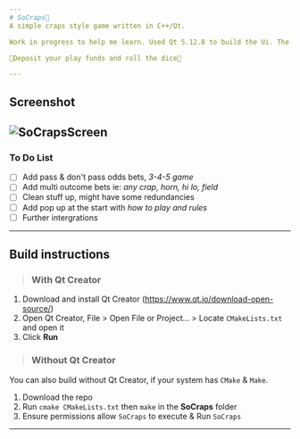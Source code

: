 ```yaml
---
# SoCraps🎲
A simple craps style game written in C++/Qt.

Work in progress to help me learn. Used Qt 5.12.8 to build the Ui. The game is modeled off casino craps. Currently there is functional pass and don't pass line bets with point, place bets and onetime bets, repeat last bet buttons. A 7 rolled clears the table. 

🎲Deposit your play funds and roll the dice🎲

---
```

## Screenshot

![SoCrapsScreen](https://user-images.githubusercontent.com/84689659/160744559-418bb7f2-89b5-4500-9eca-45d11449a40a.jpg)
---
### To Do List
- [ ] Add pass & don't pass odds bets, *3-4-5 game*
- [ ] Add multi outcome bets ie: *any crap, horn, hi lo, field*
- [ ] Clean stuff up, might have some redundancies
- [ ] Add pop up at the start with *how to play and rules*
- [ ] Further intergrations

---
## Build instructions
> ### With Qt Creator
1. Download and install Qt Creator (https://www.qt.io/download-open-source/)
2. Open Qt Creator, File > Open File or Project... > Locate `CMakeLists.txt` and open it
3. Click **Run**
> ### Without Qt Creator
You can also build without Qt Creator, if your system has `CMake` & `Make`. 
1. Download the repo
2. Run `cmake CMakeLists.txt` then `make` in the **SoCraps** folder
3. Ensure permissions allow `SoCraps` to execute & Run `SoCraps`

---
